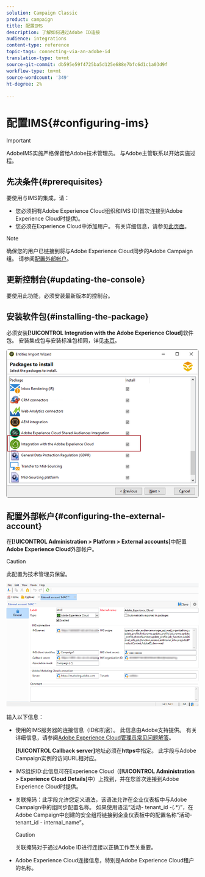 ```yaml
---
solution: Campaign Classic
product: campaign
title: 配置IMS
description: 了解如何通过Adobe ID连接
audience: integrations
content-type: reference
topic-tags: connecting-via-an-adobe-id
translation-type: tm+mt
source-git-commit: db595e59f4725ba5d125e688e7bfc6d1c1a03d9f
workflow-type: tm+mt
source-wordcount: '349'
ht-degree: 2%

---
```



# 配置IMS{#configuring-ims}

>[!IMPORTANT]
>
>AdobeIMS实施严格保留给Adobe技术管理员。 与Adobe主管联系以开始实施过程。

## 先决条件{#prerequisites}

要使用与IMS的集成，请：

* 您必须拥有Adobe Experience Cloud组织和IMS ID(首次连接到Adobe Experience Cloud时提供)。
* 您必须在Experience Cloud中添加用户。 有关详细信息，请参见[此页面](https://docs.adobe.com/content/help/en/core-services/interface/manage-users-and-products/admin-getting-started.html)。

>[!NOTE]
>
>确保您的用户已链接到将与Adobe Experience Cloud同步的Adobe Campaign组。 请参阅[配置外部帐户](#configuring-the-external-account)。

## 更新控制台{#updating-the-console}

要使用此功能，必须安装最新版本的控制台。

## 安装软件包{#installing-the-package}

必须安装&#x200B;**[!UICONTROL Integration with the Adobe Experience Cloud]**&#x200B;软件包。 安装集成包与安装标准包相同，详见[本页](../../installation/using/installing-campaign-standard-packages.md)。

![](assets/ims_6.png)

## 配置外部帐户{#configuring-the-external-account}

在&#x200B;**[!UICONTROL Administration > Platform > External accounts]**&#x200B;中配置&#x200B;**Adobe Experience Cloud**&#x200B;外部帐户。

>[!CAUTION]
>
>此配置为技术管理员保留。

![](assets/ims_5.png)

输入以下信息：

* 使用的IMS服务器的连接信息（ID和机密）。 此信息由Adobe支持提供。 有关详细信息，请参阅[Adobe Experience Cloud管理员常见问题解答](https://docs.adobe.com/content/help/en/core-services/interface/manage-users-and-products/faq.html)。

   **[!UICONTROL Callback server]**&#x200B;地址必须在&#x200B;**https**&#x200B;中指定。 此字段与Adobe Campaign实例的访问URL相对应。

* IMS组织ID:此信息可在Experience Cloud（**[!UICONTROL Administration > Experience Cloud Details]**&#x200B;中）上找到，并在您首次连接到Adobe Experience Cloud时提供。
* 关联掩码：此字段允许您定义语法，该语法允许在企业仪表板中与Adobe Campaign中的组同步配置名称。 如果使用语法“活动- tenant_id -(.*)”，在Adobe Campaign中创建的安全组将链接到企业仪表板中的配置名称“活动- tenant_id - internal_name”。

   >[!CAUTION]
   >
   >关联掩码对于通过Adobe ID进行连接以正确工作至关重要。

* Adobe Experience Cloud连接信息，特别是Adobe Experience Cloud租户的名称。

